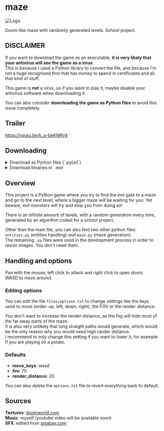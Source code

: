 # maze

![Logo](https://user-images.githubusercontent.com/69427207/220354305-eec77b99-6ca9-466c-9d82-48938836f4de.png)

Doom-like maze with randomly generated levels. School project.

## DISCLAIMER
If you want to download the game as an executable, **it is very likely that your antivirus will see the game as a virus**.  
This is because I used a Python library to convert the file, and because I'm not a huge recognised firm that has money to spend in certificates and all that kind of stuff.

This game is **not** a virus, so if you want to play it, maybe disable your antivirus software when downloading it.

You can also consider **downloading the game as Python files** to avoid this issue completely.

## Trailer
https://youtu.be/k_p-beKNRV4

## Downloading

<details>
  <summary>Download as Python files (`.py[w]`)</summary>
  
  Download all the files above.
  
  You will need Python 3.x or newer, and a few Python modules available on `pip`. To install them, navigate to the game folder with a command prompt and execute: `pip install requirements.txt` (Windows: `py -m pip install requirements.txt`).
  
  The main file you will need to execute to play the game is `main.pyw`.
  
  Make sure you download all the other required files (images, sound effects...), otherwise the game surely won't be able to run properly.
</details>

<details>
  <summary>Download binaries in `.exe`</summary>
  
  Use the "releases" tab and download the latest version.
  
  Make sure you read the disclaimer above.
</details>

## Overview
This project is a Python game where you try to find the exit gate to a maze and go to the next level, where a bigger maze will be waiting for you. Yet beware, evil monsters will try and stop you from doing so!

There is an infinite amount of levels, with a random generation every time, generated by an algorithm coded for a school project.

Other than the main file, you can also find two other python files: `entities.py` (entities handling) and `maze.py` (maze generation).  
The remaining `.py` files were used in the development process in order to resize images. You don't need them.

## Handling and options
Pan with the mouse, left click to attack and right click to open doors.  
WASD to move around.

### Editing options
You can edit the file `files/options.txt` to change settings like the keys used to move (order: up, left, down, right), the FOV or the render distance.

You don't want to increase the render distance, as the fog will hide most of the far away parts of the maze.  
It is also very unlikely that long straight paths would generate, which would be the only reason why you would need high rander distance.  
I recommend to only change this setting if you want to lower it, for example if you are playing on a potato.

### Defaults
- **move_keys**: wasd
- **fov**: 70
- **render_distance**: 20

You can also delete the `options.txt` file to revert everything back to default.

## Sources

**Textures**: [doomworld.com](https://www.doomworld.com/forum/topic/99021-doom-neural-upscale-2x-v-10)  
**Music**: myself (youtube video will be available soon)  
**SFX**: edited from [pixabay.com](https://pixabay.com)  
